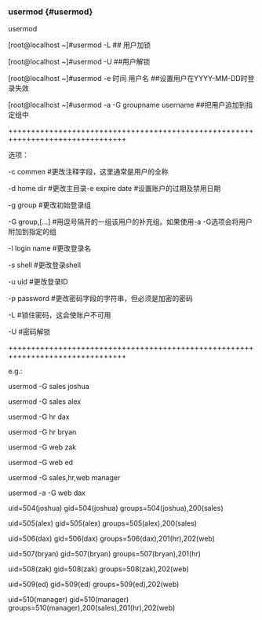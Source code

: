 ### usermod {#usermod}

usermod

[root@localhost ~]#usermod -L                                               ## 用户加锁

[root@localhost ~]#usermod -U                                               ##用户解锁

[root@localhost ~]#usermod -e 时间 用户名                         ##设置用户在YYYY-MM-DD时登录失效

[root@localhost ~]#usermod  -a -G  groupname     username     ##把用户追加到指定组中

++++++++++++++++++++++++++++++++++++++++++++++++++++++++++++++++++++++++++++++++

选项：

-c commen      #更改注释字段，这里通常是用户的全称

-d home dir    #更改主目录-e expire date #设置账户的过期及禁用日期

-g group       #更改初始登录组

-G group,[...] #用逗号隔开的一组该用户的补充组。如果使用-a -G选项会将用户附加到指定的组

-l login name  #更改登录名

-s shell       #更改登录shell

-u uid         #更改登录ID

-p password    #更改密码字段的字符串，但必须是加密的密码

-L             #锁住密码，这会使账户不可用

-U             #密码解锁

++++++++++++++++++++++++++++++++++++++++++++++++++++++++++++++++++++++++++++++++

e.g.:

usermod -G sales joshua

usermod -G sales alex

usermod -G hr dax

usermod -G hr bryan

usermod -G web zak

usermod -G web ed

usermod -G sales,hr,web manager

usermod -a -G web dax

uid=504(joshua) gid=504(joshua) groups=504(joshua),200(sales)

uid=505(alex) gid=505(alex) groups=505(alex),200(sales)

uid=506(dax) gid=506(dax) groups=506(dax),201(hr),202(web)

uid=507(bryan) gid=507(bryan) groups=507(bryan),201(hr)

uid=508(zak) gid=508(zak) groups=508(zak),202(web)

uid=509(ed) gid=509(ed) groups=509(ed),202(web)

uid=510(manager) gid=510(manager) groups=510(manager),200(sales),201(hr),202(web)
